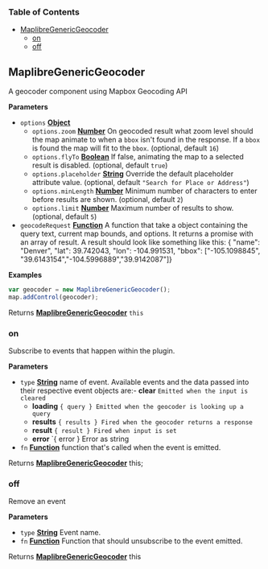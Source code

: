 <!-- Generated by documentation.js. Update this documentation by updating the source code. -->

### Table of Contents

-   [MaplibreGenericGeocoder](#MaplibreGenericGeocoder)
    -   [on](#on)
    -   [off](#off)

## MaplibreGenericGeocoder

A geocoder component using Mapbox Geocoding API

**Parameters**

-   `options` **[Object](https://developer.mozilla.org/docs/Web/JavaScript/Reference/Global_Objects/Object)** 
    -   `options.zoom` **[Number](https://developer.mozilla.org/docs/Web/JavaScript/Reference/Global_Objects/Number)** On geocoded result what zoom level should the map animate to when a `bbox` isn't found in the response. If a `bbox` is found the map will fit to the `bbox`. (optional, default `16`)
    -   `options.flyTo` **[Boolean](https://developer.mozilla.org/docs/Web/JavaScript/Reference/Global_Objects/Boolean)** If false, animating the map to a selected result is disabled. (optional, default `true`)
    -   `options.placeholder` **[String](https://developer.mozilla.org/docs/Web/JavaScript/Reference/Global_Objects/String)** Override the default placeholder attribute value. (optional, default `"Search for Place or Address"`)
    -   `options.minLength` **[Number](https://developer.mozilla.org/docs/Web/JavaScript/Reference/Global_Objects/Number)** Minimum number of characters to enter before results are shown. (optional, default `2`)
    -   `options.limit` **[Number](https://developer.mozilla.org/docs/Web/JavaScript/Reference/Global_Objects/Number)** Maximum number of results to show. (optional, default `5`)
-   `geocodeRequest` **[Function](https://developer.mozilla.org/docs/Web/JavaScript/Reference/Statements/function)** A function that take a object containing the query text, current map bounds, and options.  It returns a promise with an array of result.  A result should look like something like this: { "name": "Denver", "lat": 39.742043, "lon": -104.991531, "bbox": ["-105.1098845", "39.6143154","-104.5996889","39.9142087"]}

**Examples**

```javascript
var geocoder = new MaplibreGenericGeocoder();
map.addControl(geocoder);
```

Returns **[MaplibreGenericGeocoder](#MaplibreGenericGeocoder)** `this`

### on

Subscribe to events that happen within the plugin.

**Parameters**

-   `type` **[String](https://developer.mozilla.org/docs/Web/JavaScript/Reference/Global_Objects/String)** name of event. Available events and the data passed into their respective event objects are:-   **clear** `Emitted when the input is cleared`
    -   **loading** `{ query } Emitted when the geocoder is looking up a query`
    -   **results** `{ results } Fired when the geocoder returns a response`
    -   **result** `{ result } Fired when input is set`
    -   **error** \`{ error } Error as string
-   `fn` **[Function](https://developer.mozilla.org/docs/Web/JavaScript/Reference/Statements/function)** function that's called when the event is emitted.

Returns **[MaplibreGenericGeocoder](#MaplibreGenericGeocoder)** this;

### off

Remove an event

**Parameters**

-   `type` **[String](https://developer.mozilla.org/docs/Web/JavaScript/Reference/Global_Objects/String)** Event name.
-   `fn` **[Function](https://developer.mozilla.org/docs/Web/JavaScript/Reference/Statements/function)** Function that should unsubscribe to the event emitted.

Returns **[MaplibreGenericGeocoder](#MaplibreGenericGeocoder)** this
